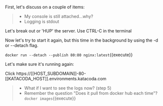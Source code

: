 First, let's discuss on a couple of items:

> - My console is still attached...why?
> - Logging is stdout

Let's break out or 'HUP' the server. Use CTRL-C in the terminal

Now let's try to start it again, but this time in the background
by using the -d or --detach flag.

 `docker run --detach --publish 80:80 nginx:latest`{{execute}}

Let's make sure it's running again:

Click https://[[HOST_SUBDOMAIN]]-80-[[KATACODA_HOST]].environments.katacoda.com

> - What if I want to see the logs now? (step 5)
> - Remember the question "Does it pull from docker hub each time"? ``docker images``{{execute}}

